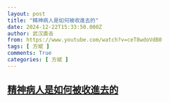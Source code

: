 ```yaml
---
layout: post
title: "精神病人是如何被收進去的"
date: 2024-12-22T15:33:50.000Z
author: 武汉直击
from: https://www.youtube.com/watch?v=ceT8wdoVdB0
tags: [ 方斌 ]
comments: True
categories: [ 方斌 ]
---
```

<!--1734881630000-->
[精神病人是如何被收進去的](https://www.youtube.com/watch?v=ceT8wdoVdB0)
------

<div>

</div>

